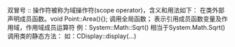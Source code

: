 双冒号 :: 操作符被称为域操作符(scope operator)，含义和用法如下：
在类外部声明成员函数。void Point::Area(){};
调用全局函数；
表示引用成员函数变量及作用域，作用域成员运算符 例：System::Math::Sqrt() 相当于System.Math.Sqrt()
调用类的静态方法： 如：CDisplay::display(...)